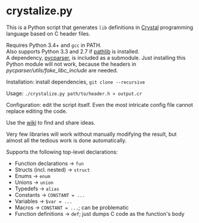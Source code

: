 crystalize.py
=============

This is a Python script that generates `lib` definitions in [Crystal](http://crystal-lang.org/) programming language based on C header files.

Requires Python 3.4+ and `gcc` in PATH.  
Also supports Python 3.3 and 2.7 if [pathlib](https://pypi.python.org/pypi/pathlib/) is installed.  
A dependency, [pycparser](https://pypi.python.org/pypi/pycparser/2.13), is included as a submodule. Just installing this Python module will not work, because the headers in *pycparser/utils/fake_libc_include* are needed.

Installation: install dependencies, `git clone --recursive`

Usage: `./crystalize.py path/to/header.h > output.cr`

Configuration: edit the script itself. Even the most intricate config file cannot replace editing the code.

Use the [wiki](https://github.com/BlaXpirit/crystalize.py/wiki) to find and share ideas.


Very few libraries will work without manually modifying the result, but almost all the tedious work is done automatically.

Supports the following top-level declarations:

- Function declarations &rarr; `fun`
- Structs (incl. nested) &rarr; `struct`
- Enums &rarr; `enum`
- Unions &rarr; `union`
- Typedefs &rarr; `alias`
- Constants &rarr; `CONSTANT = ...`
- Variables &rarr; `$var = ...`
- Macros &rarr; `CONSTANT = ...`; can be problematic
- Function definitions &rarr; `def`; just dumps C code as the function's body
